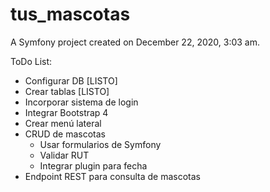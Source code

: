 tus_mascotas
============

A Symfony project created on December 22, 2020, 3:03 am.

ToDo List:

- Configurar DB [LISTO]
- Crear tablas  [LISTO]
- Incorporar sistema de login
- Integrar Bootstrap 4
- Crear menú lateral
- CRUD de mascotas
  - Usar formularios de Symfony
  - Validar RUT
  - Integrar plugin para fecha
- Endpoint REST para consulta de mascotas